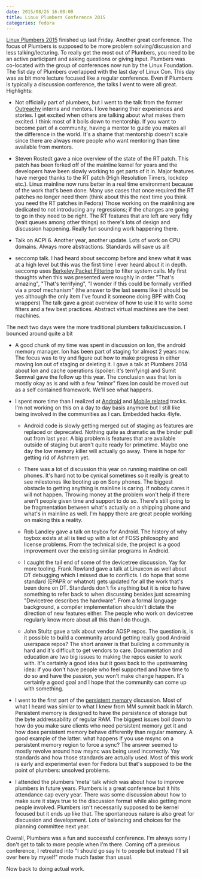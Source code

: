 ```yaml
---
date: 2015/08/26 16:00:00
title: Linux Plumbers Conference 2015
categories: fedora
---
```


[Linux Plumbers 2015](https://linuxplumbersconf.org/2015/) finished up last
Friday. Another great conference. The focus of Plumbers is supposed to be
more problem solving/discussion and less talking/lecturing. To really get the
most out of Plumbers, you need to be an active participant and asking questions
or giving input. Plumbers was co-located with the group of conferences now
run by the Linux Foundation.  The fist day of Plumbers overlapped with the
last day of Linux Con. This day was as bit more lecture focused like a regular
conference. Even if Plumbers is typically a discussion conference, the talks
I went to were all great. Highlights:

- Not officially part of plumbers, but I went to the talk from the former
[Outreachy](https://www.gnome.org/outreachy/) interns and mentors. I love
hearing their experiences and stories. I get excited when others are talking
about what makes them excited.
I think most of it boils down to mentorship. If you want to become part of a
community, having a mentor to guide you makes all the difference in the world.
It's a shame that mentorship doesn't scale since there are always more people
who want mentoring than time available from mentors.

- Steven Rostedt gave a nice overview of the state of the RT patch. This patch
has been forked off of the mainline kernel for years and the developers have
been slowly working to get parts of it in. Major features have merged thanks
 to the  RT patch (High Resolution Timers, lockdep etc.). Linux mainline now
runs better in a real time environment because of the work that's been done.
Many use cases that once required the RT patches no longer need them (think
about this the next time you think you need the RT patches in Fedora)
Those working on the mainlining are dedicated to not introducing any
regressions; if the changes are going to go in they need to be right. The RT
features that are left are very fidly (wait queues among other things) so
there's lots of design and discussion happening. Really fun sounding work
happening there.

- Talk on ACPI 6. Another year, another update. Lots of work on CPU domains.
Always more abstractions. Standards will save us all!

- seccomp talk. I had heard about seccomp before and knew what it was at a
high level but this was the first time I ever heard about it in depth. seccomp
uses [Berkeley Packet Filtering](https://en.wikipedia.org/wiki/Berkeley_Packet_Filter) 
to filter system calls. My first thoughts when this was presented were roughly
in order "That's amazing", "That's terrifying", "I wonder if this could be
formally verified via a proof mechanism" (the answer to the last seems like it
should be yes although the only item I've found it someone doing BPF with Coq
wrappers) The talk gave a great overview of how to use it to write some
filters and a few best practices. Abstract virtual machines are the best
machines.

The next two days were the more traditional plumbers talks/discussion. I
bounced around quite a bit
- A good chunk of my time was spent in discussion on Ion, the android memory
manager. Ion has been part of staging for almost 2 years now. The focus was
to try and figure out how to make progress in either moving Ion out of staging
or deleting it. I gave a talk at Plumbers 2014 about Ion and cache operations
(spoiler: it's terrifying) and Sumit Semwal gave the follow up this year.
The conclusion was that Ion is mostly okay as is and with a few "minor" fixes
Ion could be moved out as a self contained framework. We'll see what happens.

- I spent more time than I realized at 
[Android](https://etherpad.openstack.org/p/LPC2015_Android_Mobile) and 
[Mobile related](https://etherpad.openstack.org/p/LPC2015_Device_Tree) tracks.
I'm not working on this on a day to day basis anymore but I still like being
involved in the communities as I can. Embedded hacks 4lyfe.
	- Android code is slowly getting merged
out of staging as features are replaced or deprecated. Nothing quite as 
dramatic as the binder pull out from last year. A big problem is
features that are available outside of staging but aren't quite ready for
primetime. Maybe one day the low memory killer will actually go away. There is
hope for getting rid of Ashmem yet.

	- There was a lot of discussion this year on running mainline on cell phones.
It's hard not to be cynical sometimes so it really is
great to see milestones like booting up on Sony phones. The biggest obstacle
to getting anything is mainline is caring. If nobody cares it will not happen.
Throwing money at the problem won't help if there aren't people given time
and support to do so. There's still going to be fragmentation between what's
actually on a shipping phone and what's in mainline as well. I'm happy there
are great people working on making this a reality.

	- Rob Landley gave a talk on toybox for Android. The history of why toybox
exists at all is tied up with a lot of FOSS philosophy and license problems.
From the technical side, the project is a good improvement over the existing
similar programs in Android.

	- I caught the tail end of some of the devicetree discussion. Yay for more
tooling. Frank Rowland gave a talk at Linuxcon as well about DT debugging which
I missed due to conflicts. I do hope that some standard (EPAPR or whatnot) gets
updated for all the work that's been done on DT. Standards don't fix anything
but it is nice to have something to refer back to when discussing besides just
screaming "Devicetree describes the hardware". From a formal language
background, a compiler implementation shouldn't dictate the direction of
new features either. The people who work on devicetree regularly know more
about all this than I do though.

	- John Stultz gave a talk about vendor AOSP repos. The question is, is it
possible to build a community around getting really good Android userspace
repos? The short answer is that building a community is hard and it's difficult
to get vendors to care. Documentation and education are two big issues to
making the repos easier to work with. It's certainly a good idea but it goes
back to the upstreaming idea: if you don't have people who feel supported and
have time to do so and have the passion, you won't make change happen. It's
certainly a good goal and I hope that the community can come up with something.

- I went to the first part of the
[persistent memory](https://etherpad.openstack.org/p/LPC2015_Persistent_Memory)
 discussion. Most of what
I heard was similar to what I knew from MM summit back in March. Persistent
memory is designed to have the persistence of storage but the byte
addressability of regular RAM. The biggest issues boil down to how do you make
sure clients who need persistent memory get it and how does persistent memory
behave differently than regular memory. A good example of the latter: what
happens if you use msync on a persistent memory region to force a sync?
The answer seemed to mostly revolve around how msync was being used
incorrectly. Yay standards and how those standards are actually used. Most of
this work is early and experimental even for Fedora but that's supposed to be
the point of plumbers: unsolved problems.

- I attended the plumbers 'meta' talk which was about how to improve plumbers
in future years. Plumbers is a great conference but it hits attendance cap
every year. There was some discussion about how to make sure it stays true to
the discussion format while also getting more people involved. Plumbers isn't
necessarily supposed to be kernel focused but it ends up like that. The
spontaneous nature is also great for discussion and development. Lots of
balancing and choices for the planning committee next year.

Overall, Plumbers was a fun and successful conference. I'm always sorry I don't
get to talk to more people when I'm there. Coming off a previous conference, I
retreated into "I should go say hi to people but instead I'll sit over here by
myself" mode much faster than usual.

Now back to doing actual work.
